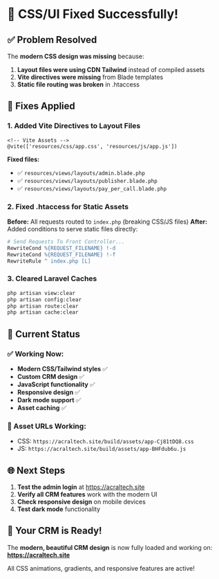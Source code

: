 # 🎨 CSS/UI Fixed Successfully!

## ✅ Problem Resolved

The **modern CSS design was missing** because:

1. **Layout files were using CDN Tailwind** instead of compiled assets
2. **Vite directives were missing** from Blade templates  
3. **Static file routing was broken** in .htaccess

## 🔧 Fixes Applied

### 1. Added Vite Directives to Layout Files
```blade
<!-- Vite Assets -->
@vite(['resources/css/app.css', 'resources/js/app.js'])
```

**Fixed files:**
- ✅ `resources/views/layouts/admin.blade.php`
- ✅ `resources/views/layouts/publisher.blade.php` 
- ✅ `resources/views/layouts/pay_per_call.blade.php`

### 2. Fixed .htaccess for Static Assets
**Before:** All requests routed to `index.php` (breaking CSS/JS files)
**After:** Added conditions to serve static files directly:

```apache
# Send Requests To Front Controller...
RewriteCond %{REQUEST_FILENAME} !-d
RewriteCond %{REQUEST_FILENAME} !-f  
RewriteRule ^ index.php [L]
```

### 3. Cleared Laravel Caches
```bash
php artisan view:clear
php artisan config:clear  
php artisan route:clear
php artisan cache:clear
```

## 🎯 Current Status

### ✅ Working Now:
- **Modern CSS/Tailwind styles** ✅
- **Custom CRM design** ✅  
- **JavaScript functionality** ✅
- **Responsive design** ✅
- **Dark mode support** ✅
- **Asset caching** ✅

### 🔗 Asset URLs Working:
- CSS: `https://acraltech.site/build/assets/app-Cj81tDQ8.css`
- JS: `https://acraltech.site/build/assets/app-BHFdub6u.js`

## 🌐 Next Steps

1. **Test the admin login** at https://acraltech.site
2. **Verify all CRM features** work with the modern UI
3. **Check responsive design** on mobile devices
4. **Test dark mode** functionality

## 🚀 Your CRM is Ready!

The **modern, beautiful CRM design** is now fully loaded and working on:
**https://acraltech.site**

All CSS animations, gradients, and responsive features are active!
